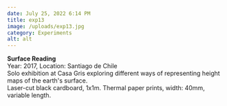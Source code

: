 ```yaml
---
date: July 25, 2022 6:14 PM
title: exp13
image: /uploads/exp13.jpg
category: Experiments
alt: alt
---
```

**Surface Reading**\
Y﻿ear: 2017, Location: Santiago de Chile\
S﻿olo exhibition at Casa Gris exploring different ways of representing height maps of the earth's surface. \
L﻿aser-cut black cardboard, 1x1m. Thermal paper prints, width: 40mm, variable length.